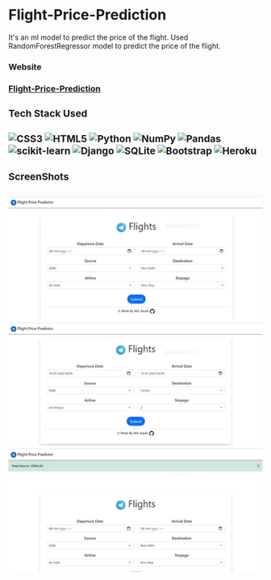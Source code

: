 # Flight-Price-Prediction

<p>It's an ml model to predict the price of the flight. Used RandomForestRegressor model to predict the price of the flight.</p>

<h3>Website<h3/>

<a href="https://flight-price-prediction-01.herokuapp.com/">Flight-Price-Prediction<a/>

<h3>Tech Stack Used<h3/>

![CSS3](https://img.shields.io/badge/css3-%231572B6.svg?style=for-the-badge&logo=css3&logoColor=white) ![HTML5](https://img.shields.io/badge/html5-%23E34F26.svg?style=for-the-badge&logo=html5&logoColor=white) ![Python](https://img.shields.io/badge/python-3670A0?style=for-the-badge&logo=python&logoColor=ffdd54) ![NumPy](https://img.shields.io/badge/numpy-%23013243.svg?style=for-the-badge&logo=numpy&logoColor=white) ![Pandas](https://img.shields.io/badge/pandas-%23150458.svg?style=for-the-badge&logo=pandas&logoColor=white) ![scikit-learn](https://img.shields.io/badge/scikit--learn-%23F7931E.svg?style=for-the-badge&logo=scikit-learn&logoColor=white)
 ![Django](https://img.shields.io/badge/django-%23092E20.svg?style=for-the-badge&logo=django&logoColor=white) ![SQLite](https://img.shields.io/badge/sqlite-%2307405e.svg?style=for-the-badge&logo=sqlite&logoColor=white) ![Bootstrap](https://img.shields.io/badge/bootstrap-%23563D7C.svg?style=for-the-badge&logo=bootstrap&logoColor=white) ![Heroku](https://img.shields.io/badge/heroku-%23430098.svg?style=for-the-badge&logo=heroku&logoColor=white)

<h3>ScreenShots<h3/>

<img src="https://github.com/Md-Aquib/Flight-Price-Prediction/blob/main/ss_01.JPG" alt="screen_shot"/>

<img src="https://github.com/Md-Aquib/Flight-Price-Prediction/blob/main/ss_02.JPG" alt="screen_shot"/>

<img src="https://github.com/Md-Aquib/Flight-Price-Prediction/blob/main/ss_03.JPG" alt="screen_shot"/>

